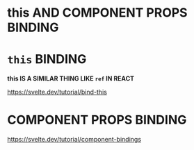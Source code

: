 # this AND COMPONENT PROPS BINDING

# `this` BINDING

**this IS A SIMILAR THING LIKE `ref` IN REACT**

<https://svelte.dev/tutorial/bind-this>

# COMPONENT PROPS BINDING

<https://svelte.dev/tutorial/component-bindings>

